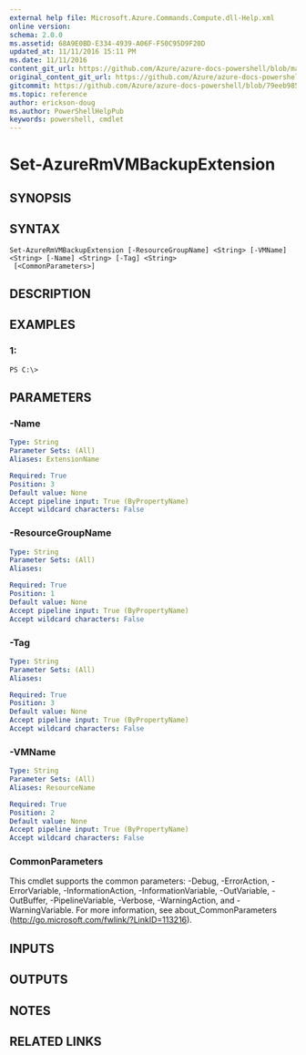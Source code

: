 ```yaml
---
external help file: Microsoft.Azure.Commands.Compute.dll-Help.xml
online version:
schema: 2.0.0
ms.assetid: 68A9E0BD-E334-4939-A06F-F50C95D9F20D
updated_at: 11/11/2016 15:11 PM
ms.date: 11/11/2016
content_git_url: https://github.com/Azure/azure-docs-powershell/blob/marchrelease/azureps-cmdlets-docs/ResourceManager/AzureRM.Compute/v2.1.0/Set-AzureRmVMBackupExtension.md
original_content_git_url: https://github.com/Azure/azure-docs-powershell/blob/marchrelease/azureps-cmdlets-docs/ResourceManager/AzureRM.Compute/v2.1.0/Set-AzureRmVMBackupExtension.md
gitcommit: https://github.com/Azure/azure-docs-powershell/blob/79eeb985ea480979357fb4695832a0c3d29a48bf
ms.topic: reference
author: erickson-doug
ms.author: PowerShellHelpPub
keywords: powershell, cmdlet
---
```


# Set-AzureRmVMBackupExtension

## SYNOPSIS

## SYNTAX

```
Set-AzureRmVMBackupExtension [-ResourceGroupName] <String> [-VMName] <String> [-Name] <String> [-Tag] <String>
 [<CommonParameters>]
```

## DESCRIPTION

## EXAMPLES

### 1:
```
PS C:\>
```

## PARAMETERS

### -Name
```yaml
Type: String
Parameter Sets: (All)
Aliases: ExtensionName

Required: True
Position: 3
Default value: None
Accept pipeline input: True (ByPropertyName)
Accept wildcard characters: False
```

### -ResourceGroupName
```yaml
Type: String
Parameter Sets: (All)
Aliases: 

Required: True
Position: 1
Default value: None
Accept pipeline input: True (ByPropertyName)
Accept wildcard characters: False
```

### -Tag
```yaml
Type: String
Parameter Sets: (All)
Aliases: 

Required: True
Position: 3
Default value: None
Accept pipeline input: True (ByPropertyName)
Accept wildcard characters: False
```

### -VMName
```yaml
Type: String
Parameter Sets: (All)
Aliases: ResourceName

Required: True
Position: 2
Default value: None
Accept pipeline input: True (ByPropertyName)
Accept wildcard characters: False
```

### CommonParameters
This cmdlet supports the common parameters: -Debug, -ErrorAction, -ErrorVariable, -InformationAction, -InformationVariable, -OutVariable, -OutBuffer, -PipelineVariable, -Verbose, -WarningAction, and -WarningVariable. For more information, see about_CommonParameters (http://go.microsoft.com/fwlink/?LinkID=113216).

## INPUTS

## OUTPUTS

## NOTES

## RELATED LINKS


